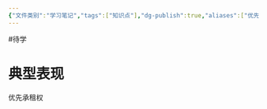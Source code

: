 ```yaml
---
{"文件类别":"学习笔记","tags":["知识点"],"dg-publish":true,"aliases":["优先购买权"],"permalink":"/学习笔记studyup/知识点cheese/先买权/","dgPassFrontmatter":true,"noteIcon":"","created":"2024-10-17T09:01:10.959+08:00","updated":"2024-10-17T09:02:12.907+08:00"}
---
```


#待学 
# 典型表现
优先承租权